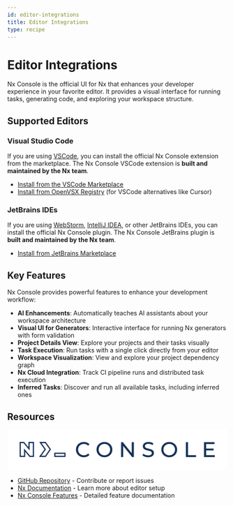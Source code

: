 ```yaml
---
id: editor-integrations
title: Editor Integrations
type: recipe
---
```


# Editor Integrations

Nx Console is the official UI for Nx that enhances your developer experience in your favorite editor. It provides a visual interface for running tasks, generating code, and exploring your workspace structure.

## Supported Editors

### Visual Studio Code

If you are using [VSCode](https://code.visualstudio.com/), you can install the official Nx Console extension from the marketplace. The Nx Console VSCode extension is **built and maintained by the Nx team**.

- [Install from the VSCode Marketplace](https://marketplace.visualstudio.com/items?itemName=nrwl.angular-console)
- [Install from OpenVSX Registry](https://open-vsx.org/extension/nrwl/angular-console) (for VSCode alternatives like Cursor)

### JetBrains IDEs

If you are using [WebStorm](https://www.jetbrains.com/webstorm/), [IntelliJ IDEA](https://www.jetbrains.com/idea/), or other JetBrains IDEs, you can install the official Nx Console plugin. The Nx Console JetBrains plugin is **built and maintained by the Nx team**.

- [Install from JetBrains Marketplace](https://plugins.jetbrains.com/plugin/21060-nx-console)

## Key Features

Nx Console provides powerful features to enhance your development workflow:

- **AI Enhancements**: Automatically teaches AI assistants about your workspace architecture
- **Visual UI for Generators**: Interactive interface for running Nx generators with form validation
- **Project Details View**: Explore your projects and their tasks visually
- **Task Execution**: Run tasks with a single click directly from your editor
- **Workspace Visualization**: View and explore your project dependency graph
- **Nx Cloud Integration**: Track CI pipeline runs and distributed task execution
- **Inferred Tasks**: Discover and run all available tasks, including inferred ones

## Resources

![Nx Console logo](../images/nx-console/nx-console-logo.png)

- [GitHub Repository](https://github.com/nrwl/nx-console) - Contribute or report issues
- [Nx Documentation](https://nx.dev/getting-started/editor-setup) - Learn more about editor setup
- [Nx Console Features](https://nx.dev/features/integrate-with-editors) - Detailed feature documentation
